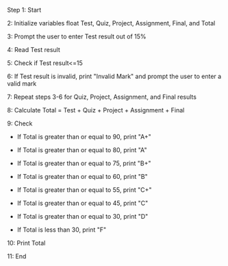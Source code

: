 Step 1: Start

2: Initialize variables float Test, Quiz, Project, Assignment, Final, and Total

3: Prompt the user to enter Test result out of 15%

4: Read Test result

5: Check if Test result<=15

6: If Test result is invalid, print "Invalid Mark" and prompt the user to enter a valid mark

7: Repeat steps 3-6 for Quiz, Project, Assignment, and Final results

8: Calculate Total = Test + Quiz + Project + Assignment + Final

9: Check

  - If Total is greater than or equal to 90, print "A+"

  - If Total is greater than or equal to 80, print "A"

  - If Total is greater than or equal to 75, print "B+"

  - If Total is greater than or equal to 60, print "B"

  - If Total is greater than or equal to 55, print "C+"

  - If Total is greater than or equal to 45, print "C"

  - If Total is greater than or equal to 30, print "D"

  - If Total is less than 30, print "F"

10: Print Total

11: End
